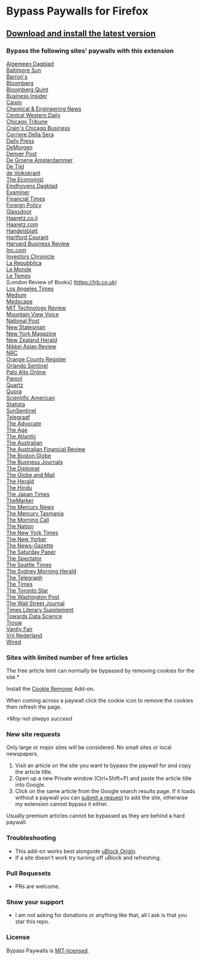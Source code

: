 # Bypass Paywalls for Firefox

## [Download and install the latest version](https://github.com/iamadamdev/bypass-paywalls-firefox/releases/download/v1.6.2/bypass_paywalls-1.6.2-an+fx.xpi)

### Bypass the following sites' paywalls with this extension

[Algemeen Dagblad](https://www.ad.nl)\
[Baltimore Sun](https://www.baltimoresun.com)\
[Barron's](https://www.barrons.com)\
[Bloomberg](https://www.bloomberg.com)\
[Bloomberg Quint](https://www.bloombergquint.com)\
[Business Insider](https://www.businessinsider.com)\
[Caixin](https://www.caixinglobal.com)\
[Chemical & Engineering News](https://cen.acs.org)\
[Central Western Daily](https://www.centralwesterndaily.com.au)\
[Chicago Tribune](https://www.chicagotribune.com)\
[Crain's Chicago Business](https://www.chicagobusiness.com)\
[Corriere Della Sera](https://www.corriere.it)\
[Daily Press](https://www.dailypress.com)\
[DeMorgen](https://demorgen.be)\
[Denver Post](https://www.denverpost.com)\
[De Groene Amsterdammer](https://www.groene.nl)\
[De Tijd](https://www.tijd.be)\
[de Volkskrant](https://www.volkskrant.nl)\
[The Economist](https://www.economist.com)\
[Eindhovens Dagblad](https://ed.nl)\
[Examiner](https://www.examiner.com.au)\
[Financial Times](https://www.ft.com)\
[Foreign Policy](https://www.foreignpolicy.com)\
[Glassdoor](https://www.glassdoor.com)\
[Haaretz.co.il](https://www.haaretz.co.il)\
[Haaretz.com](https://www.haaretz.com)\
[Handelsblatt](https://www.handelsblatt.com)\
[Hartford Courant](https://www.courant.com)\
[Harvard Business Review](https://www.hbr.org)\
[Inc.com](https://www.inc.com)\
[Investors Chronicle](https://www.investorschronicle.co.uk)\
[La Repubblica](https://www.repubblica.it)\
[Le Monde](https://www.lemonde.fr)\
[Le Temps](https://www.letemps.ch)\
[London Review of Books] (https://lrb.co.uk)\
[Los Angeles Times](https://www.latimes.com)\
[Medium](https://www.medium.com)\
[Medscape](https://www.medscape.com)\
[MIT Technology Review](https://www.technologyreview.com)\
[Mountain View Voice](https://www.mv-voice.com)\
[National Post](https://www.nationalpost.com)\
[New Statesman](https://www.newstatesman.com)\
[New York Magazine](https://www.nymag.com)\
[New Zealand Herald](https://www.nzherald.co.nz)\
[Nikkei Asian Review](https://asia.nikkei.com)\
[NRC](https://www.nrc.nl)\
[Orange County Register](https://www.ocregister.com)\
[Orlando Sentinel](https://www.orlandosentinel.com)\
[Palo Alto Online](https://www.paloaltoonline.com)\
[Parool](https://www.parool.nl)\
[Quartz](https://qz.com)\
[Quora](https://www.quora.com)\
[Scientific American](https://scientificamerican.com)\
[Statista](https://www.statista.com)\
[SunSentinel](https://www.sun-sentinel.com)\
[Telegraaf](https://telegraaf.nl)\
[The Advocate](https://www.theadvocate.com.au)\
[The Age](https://www.theage.com.au)\
[The Atlantic](https://www.theatlantic.com)\
[The Australian](https://www.theaustralian.com.au)\
[The Australian Financial Review](https://www.afr.com)\
[The Boston Globe](https://www.bostonglobe.com)\
[The Business Journals](https://www.bizjournals.com)\
[The Diplomat](https://www.thediplomat.com)\
[The Globe and Mail](https://www.theglobeandmail.com)\
[The Herald](https://www.theherald.com.au)\
[The Hindu](https://www.thehindu.com)\
[The Japan Times](https://www.japantimes.co.jp)\
[TheMarker](https://www.themarker.com)\
[The Mercury News](https://www.mercurynews.com)\
[The Mercury Tasmania](https://www.themercury.com.au)\
[The Morning Call](https://www.mcall.com)\
[The Nation](https://www.thenation.com)\
[The New York Times](https://www.nytimes.com)\
[The New Yorker](https://www.newyorker.com)\
[The News-Gazette](https://www.news-gazette.com)\
[The Saturday Paper](https://www.thesaturdaypaper.com.au)\
[The Spectator](https://www.spectator.co.uk)\
[The Seattle Times](https://www.seattletimes.com)\
[The Sydney Morning Herald](https://www.smh.com.au)\
[The Telegraph](https://www.telegraph.co.uk)\
[The Times](https://www.thetimes.co.uk)\
[The Toronto Star](https://www.thestar.com)\
[The Washington Post](https://www.washingtonpost.com)\
[The Wall Street Journal](https://www.wsj.com)\
[Times Literary Supplement](https://www.the-tls.co.uk)\
[Towards Data Science](https://www.towardsdatascience.com)\
[Trouw](https://www.trouw.nl)\
[Vanity Fair](https://www.vanityfair.com)\
[Vrij Nederland](https://www.vn.nl)\
[Wired](https://www.wired.com)

### Sites with limited number of free articles
The free article limit can normally be bypassed by removing cookies for the site.*

Install the [Cookie Remover](https://addons.mozilla.org/en-US/firefox/addon/cookie-remover/) Add-on.

When coming across a paywall click the cookie icon to remove the cookies then refresh the page.

_*May not always succeed_

### New site requests
Only large or major sites will be considered. No small sites or local newspapers.
1. Visit an article on the site you want to bypass the paywall for and copy the article title.
2. Open up a new Private window (Ctrl+Shift+P) and paste the article title into Google.
3. Click on the same article from the Google search results page. If it loads without a paywall you can [submit a request](https://github.com/iamadamdev/bypass-paywalls-firefox/issues/new) to add the site, otherwise my extension cannot bypass it either.

Usually premium articles cannot be bypassed as they are behind a hard paywall.

### Troubleshooting
* This add-on works best alongside [uBlock Origin](https://addons.mozilla.org/en-US/firefox/addon/ublock-origin/).
* If a site doesn't work try turning off uBlock and refreshing.

### Pull Requesets
* PRs are welcome.

### Show your support
* I am not asking for donations or anything like that, all I ask is that you star this repo.

### License
Bypass Paywalls is [MIT-licensed](https://github.com/iamadamdev/bypass-paywalls-firefox/blob/master/LICENSE).
